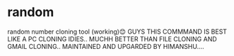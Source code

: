 # random
random number cloning tool (working)😊
GUYS THIS COMMMAND IS BEST LIKE A PC CLONING IDIES..
MUCHH BETTER THAN FILE CLONING AND GMAIL CLONING..
MAINTAINED AND UPGARDED BY HIMANSHU....

